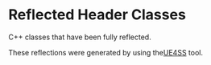 # Reflected Header Classes


C++ classes that have been fully reflected.

These reflections were generated by using the[UE4SS](https://github.com/UE4SS-RE/RE-UE4SS) tool.